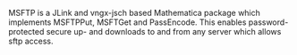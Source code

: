 MSFTP is a JLink and vngx-jsch based Mathematica package which implements MSFTPPut, MSFTGet and PassEncode.
This enables password-protected secure up- and downloads to and from any server  which allows sftp access.